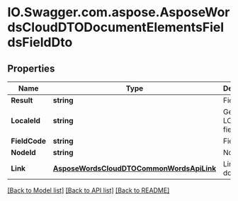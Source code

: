 # IO.Swagger.com.aspose.AsposeWordsCloudDTODocumentElementsFieldsFieldDto
## Properties

Name | Type | Description | Notes
------------ | ------------- | ------------- | -------------
**Result** | **string** | Field result | [optional] 
**LocaleId** | **string** | Gets or sets LCID of the field. | [optional] 
**FieldCode** | **string** | Field code | [optional] 
**NodeId** | **string** | Node id | [optional] 
**Link** | [**AsposeWordsCloudDTOCommonWordsApiLink**](AsposeWordsCloudDTOCommonWordsApiLink.md) | Link to the document. | [optional] 

[[Back to Model list]](../README.md#documentation-for-models) [[Back to API list]](../README.md#documentation-for-api-endpoints) [[Back to README]](../README.md)


